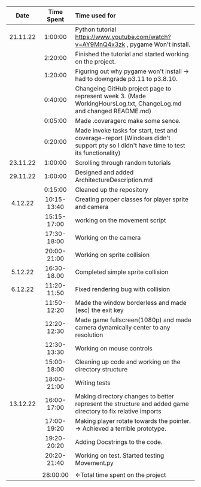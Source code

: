 |Date|Time Spent|Time used for|
| :---: | :---: | :--- |
|21.11.22|1:00:00|Python tutorial https://www.youtube.com/watch?v=AY9MnQ4x3zk , pygame Won't install.|
||2:20:00|Finished the tutorial and started working on the project.|
||1:20:00|Figuring out why pygame won't install -> had to downgrade p3.11 to p3.8.10.|
||0:40:00|Changeing GitHub project page to represent week 3. (Made WorkingHoursLog.txt, ChangeLog.md and changed README.md)|
||0:05:00|Made .coveragerc make some sence.|
||0:20:00|Made invoke tasks for start, test and coverage-report (Windows didn't support pty so I didn't have time to test its functionality)|
|23.11.22|1:00:00|Scrolling through random tutorials|
|29.11.22|1:00:00|Designed and added ArchitectureDescription.md|
||0:15:00|Cleaned up the repository|
|4.12.22|10:15-13:40|Creating proper classes for player sprite and camera|
||15:15-17:00|working on the movement script|
||17:30-18:00|Working on the camera|
||20:00-21:00|Working on sprite collision|
|5.12.22|16:30-18.00|Completed simple sprite collision|
|6.12.22|11:20-11:50|Fixed rendering bug with collision|
||11:50-12:20|Made the window borderless and made [esc] the exit key|
||12:20-12:30|Made game fullscreen(1080p) and made camera dynamically center to any resolution|
||12:30-13:30|Working on mouse controls|
||15:00-18:00|Cleaning up code and working on the directory structure|
||18:00-21:00|Writing tests|
|13.12.22|16:00-17:00|Making directory changes to better represent the structure and added game directory to fix relative imports|
||17:00-19:20|Making player rotate towards the pointer. -> Achieved a terrible prototype.|
||19:20-20:20|Adding Docstrings to the code.|
||20:20-21:40|Working on test. Started testing Movement.py|
||||
||28:00:00|<-Total time spent on the project|
